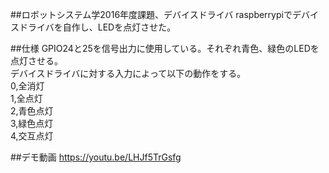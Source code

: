 ##ロボットシステム学2016年度課題、デバイスドライバ
raspberrypiでデバイスドライバを自作し、LEDを点灯させた。

##仕様
GPIO24と25を信号出力に使用している。それぞれ青色、緑色のLEDを点灯させる。  
デバイスドライバに対する入力によって以下の動作をする。  
0,全消灯  
1,全点灯  
2,青色点灯  
3,緑色点灯  
4,交互点灯  

##デモ動画
https://youtu.be/LHJf5TrGsfg
